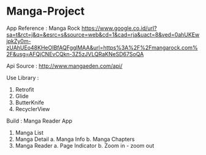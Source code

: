 # Manga-Project
App Reference : Manga Rock
https://www.google.co.id/url?sa=t&rct=j&q=&esrc=s&source=web&cd=1&cad=rja&uact=8&ved=0ahUKEwjpkZy0m-zUAhUEo48KHeOIBfAQFgglMAA&url=https%3A%2F%2Fmangarock.com%2F&usg=AFQjCNEvCQkn-3Z5zJVLQRaKNeSD67SoQA

Api Source : 
http://www.mangaeden.com/api/

Use Library :
1. Retrofit
2. Glide
3. ButterKnife
4. RecyclerView

Build :
Manga Reader App
1. Manga List
2. Manga Detail
	a. Manga Info
	b. Manga Chapters
3. Manga Reader
	a. Page Indicator
	b. Zoom in - zoom out
